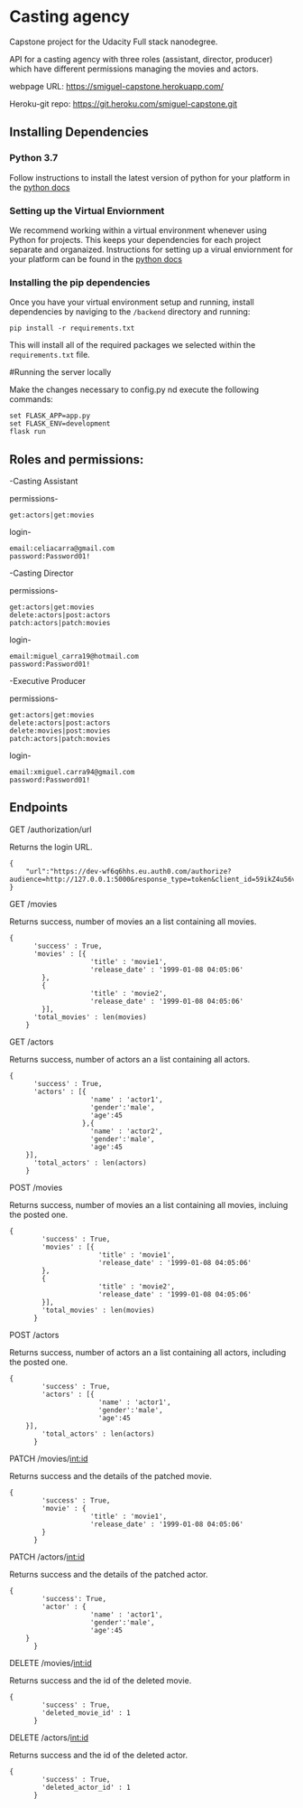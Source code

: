 # Casting agency

Capstone project for the Udacity Full stack nanodegree.

API for a casting agency with three roles (assistant, director, producer) which have different permissions managing the movies and actors.

webpage URL: https://smiguel-capstone.herokuapp.com/

Heroku-git repo: https://git.heroku.com/smiguel-capstone.git

## Installing Dependencies

### Python 3.7

Follow instructions to install the latest version of python for your platform in the [python docs](https://docs.python.org/3/using/unix.html#getting-and-installing-the-latest-version-of-python)

### Setting up the Virtual Enviornment

We recommend working within a virtual environment whenever using Python for projects. This keeps your dependencies for each project separate and organaized. Instructions for setting up a virual enviornment for your platform can be found in the [python docs](https://packaging.python.org/guides/installing-using-pip-and-virtual-environments/)

### Installing the pip dependencies

Once you have your virtual environment setup and running, install dependencies by naviging to the `/backend` directory and running:
```
pip install -r requirements.txt
```
This will install all of the required packages we selected within the `requirements.txt` file.

#Running the server locally

Make the changes necessary to config.py nd execute the following commands:
```
set FLASK_APP=app.py
set FLASK_ENV=development
flask run
```
## Roles and permissions:

-Casting Assistant

permissions-
```
get:actors|get:movies
```
login-
```
email:celiacarra@gmail.com
password:Password01!
```

-Casting Director

permissions-
```
get:actors|get:movies 
delete:actors|post:actors
patch:actors|patch:movies
```
login-
```
email:miguel_carra19@hotmail.com
password:Password01!
```
-Executive Producer

permissions-
```
get:actors|get:movies 
delete:actors|post:actors
delete:movies|post:movies
patch:actors|patch:movies
```
login-
```
email:xmiguel.carra94@gmail.com
password:Password01!
```

## Endpoints

GET /authorization/url 

Returns the login URL.
```
{
    "url":"https://dev-wf6q6hhs.eu.auth0.com/authorize?audience=http://127.0.0.1:5000&response_type=token&client_id=59ikZ4u56vwZop8jhTDBGkLmOSmwuLKU&redirect_uri=http://localhost:8080"
}
```


GET /movies

Returns success, number of movies an a list containing all movies.
```
{
      'success' : True,
      'movies' : [{
                    'title' : 'movie1',
                    'release_date' : '1999-01-08 04:05:06'
        },
        {
                    'title' : 'movie2',
                    'release_date' : '1999-01-08 04:05:06'
        }],
      'total_movies' : len(movies)
    }
```

GET /actors

Returns success, number of actors an a list containing all actors.
```
{
      'success' : True,
      'actors' : [{
                    'name' : 'actor1',
                    'gender':'male',
                    'age':45
                  },{
                    'name' : 'actor2',
                    'gender':'male',
                    'age':45
    }],
      'total_actors' : len(actors)
    }
```

POST /movies

Returns success, number of movies an a list containing all movies, incluing the posted one.
```
{
        'success' : True,
        'movies' : [{
                      'title' : 'movie1',
                      'release_date' : '1999-01-08 04:05:06'
        },
        {
                      'title' : 'movie2',
                      'release_date' : '1999-01-08 04:05:06'
        }],
        'total_movies' : len(movies)
      }
```

POST /actors

Returns success, number of actors an a list containing all actors, including the posted one.
```
{
        'success' : True,
        'actors' : [{
                      'name' : 'actor1',
                      'gender':'male',
                      'age':45
    }],
        'total_actors' : len(actors)
      }
```

PATCH /movies/<int:id>

Returns success and the details of the patched movie.
```
{
        'success' : True,
        'movie' : {
                    'title' : 'movie1',
                    'release_date' : '1999-01-08 04:05:06'
        }
      }
```

PATCH /actors/<int:id>

Returns success and the details of the patched actor.
```
{
        'success': True,
        'actor' : {
                    'name' : 'actor1',
                    'gender':'male',
                    'age':45
    }
      }
```

DELETE /movies/<int:id>

Returns success and the id of the deleted movie.
```
{
        'success' : True,
        'deleted_movie_id' : 1
      }
```

DELETE /actors/<int:id>

Returns success and the id of the deleted actor.
```
{
        'success' : True,
        'deleted_actor_id' : 1
      }

```